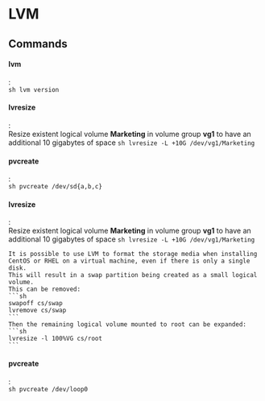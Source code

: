 # LVM

## Commands

#### lvm
:   
    ```sh
    lvm version
    ```

#### lvresize
:   
    Resize existent logical volume **Marketing** in volume group **vg1** to have an additional 10 gigabytes of space
    ```sh
    lvresize -L +10G /dev/vg1/Marketing
    ```
    
#### pvcreate
:   
    ```sh
    pvcreate /dev/sd{a,b,c}
    ```
    
#### lvresize
:   
    Resize existent logical volume **Marketing** in volume group **vg1** to have an additional 10 gigabytes of space
    ```sh
    lvresize -L +10G /dev/vg1/Marketing
    ```

    It is possible to use LVM to format the storage media when installing CentOS or RHEL on a virtual machine, even if there is only a single disk.
    This will result in a swap partition being created as a small logical volume.
    This can be removed:
    ```sh
    swapoff cs/swap
    lvremove cs/swap
    ```
    Then the remaining logical volume mounted to root can be expanded:
    ```sh
    lvresize -l 100%VG cs/root
    ```

#### pvcreate
:   
    ```sh
    pvcreate /dev/loop0
    ```
    